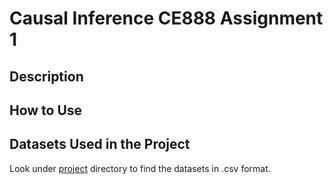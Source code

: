 # Causal Inference CE888 Assignment 1 

## Description

## How to Use 

## Datasets Used in the Project
Look under [project](https://github.com/dmachlanski/CE888_2022/tree/main/project) directory to find the datasets in .csv format.
